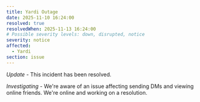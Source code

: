 ```yaml
---
title: Yardi Outage
date: 2025-11-10 16:24:00
resolved: true
resolvedWhen: 2025-11-13 16:24:00
# Possible severity levels: down, disrupted, notice
severity: notice
affected:
  - Yardi
section: issue
---
```


*Update* - This incident has been resolved.

*Investigating* - We're aware of an issue affecting sending DMs and viewing online friends. We're online and working on a resolution.
